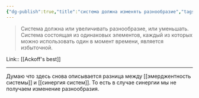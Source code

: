 ```yaml
---
{"dg-publish":true,"title":"система должна изменять разнообразие","tags":["quotes"],"date":"2023-01-13T07:45:01+03:00","modified_at":"2023-05-03T14:38:24+04:00","alias":"система должна изменять разнообразие","permalink":"/quotes/202301130745/","dgPassFrontmatter":true}
---
```



> Система должна или увеличивать разнообразие, или уменьшать. Система состоящая из одинаковых элементов, каждый из которых можно использовать один в момент времени, является избыточной.

Link:: [[Ackoff's best]]

---

Думаю что здесь снова описывается разница между [[эмерджентность системы]] и [[синергия систем]]. То есть в случае синергии мы не получаем изменение разнообразия.
